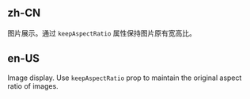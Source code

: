 ## zh-CN

图片展示。通过 `keepAspectRatio` 属性保持图片原有宽高比。

## en-US

Image display. Use `keepAspectRatio` prop to maintain the original aspect ratio of images.
